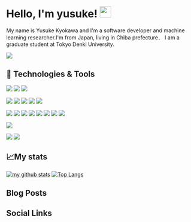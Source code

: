 
<!--
**yusukekyokawa/yusukekyokawa** is a ✨ _special_ ✨ repository because its `README.md` (this file) appears on your GitHub profile.



Here are some ideas to get you started:

- 🔭 I’m currently working on ...
- 👯 I’m looking to collaborate on ...
- 🤔 I’m looking for help with ...
- 💬 Ask me about ...
- 📫 How to reach me: ...
- 😄 Pronouns: ...
- ⚡ Fun fact: ...
-->
# Hello, I'm yusuke! <img src="https://raw.githubusercontent.com/MartinHeinz/MartinHeinz/master/wave.gif" width="30px">
My name is Yusuke Kyokawa and I'm a software developer and machine learning researcher.I'm from Japan, living in Chiba prefecture．
I am a graduate student at Tokyo Denki University.


![](https://vistr.dev/badge?repo=yusukekyokawa.yusukekyokawa)


## 🔧 Technologies & Tools

![](https://img.shields.io/badge/OS-Linux-informational?style=flat&logo=linux&logoColor=white&color=2bbc8a)
![](https://img.shields.io/badge/OS-macOS-informational?style=flat&logo=macOS&logoColor=white&color=2bbc8a)
![](https://img.shields.io/badge/Editor-VSCode-informational?style=flat&logo=visualstudiocode&logoColor=white&color=2bbc8a)

![](https://img.shields.io/badge/Code-Python-informational?style=flat&logo=python&logoColor=white&color=2bbc8a)
![](https://img.shields.io/badge/Code-JavaScript-informational?style=flat&logo=javascript&logoColor=white&color=2bbc8a)
![](https://img.shields.io/badge/Code-TypeScript-informational?style=flat&logo=typescript&logoColor=white&color=2bbc8a)
![](https://img.shields.io/badge/Code-R-informational?style=flat&logo=r&logoColor=white&color=2bbc8a)
![](https://img.shields.io/badge/Code-C++-informational?style=flat&logo=cpluscplus&logoColor=white&color=2bbc8a)

![](https://img.shields.io/badge/Framework-PyTorch-informational?style=flat&logo=pytorch&logoColor=white&color=2bbc8a)
![](https://img.shields.io/badge/Framework-Tensorflow-informational?style=flat&logo=tensorflow&logoColor=white&color=2bbc8a)
![](https://img.shields.io/badge/Framework-OpenCV-informational?style=flat&logo=opencv&logoColor=white&color=2bbc8a)
![](https://img.shields.io/badge/Framework-scikit-learn-informational?style=flat&logo=scikitlearn&logoColor=white&color=2bbc8a)
![](https://img.shields.io/badge/Framework-Flask-informational?style=flat&logo=flask&logoColor=white&color=2bbc8a)
![](https://img.shields.io/badge/Framework-Django-informational?style=flat&logo=django&logoColor=white&color=2bbc8a)
![](https://img.shields.io/badge/Framework-React-informational?style=flat&logo=react&logoColor=white&color=2bbc8a)
![](https://img.shields.io/badge/Framework-Vue-informational?style=flat&logo=vue.js&logoColor=white&color=2bbc8a)

![](https://img.shields.io/badge/Shell-Bash-informational?style=flat&logo=gnu-bash&logoColor=white&color=2bbc8a)

![](https://img.shields.io/badge/Tools-PostgreSQL-informational?style=flat&logo=postgresql&logoColor=white&color=2bbc8a)
![](https://img.shields.io/badge/Tools-Docker-informational?style=flat&logo=docker&logoColor=white&color=2bbc8a)


## &#x1f4c8;My stats
[![my github stats](https://github-readme-stats.vercel.app/api?username=yusukekyokawa&count_private=true&show_icons=true&include_all_commits=true)](https://github.com/anuraghazra/github-readme-stats)
[![Top Langs](https://github-readme-stats.vercel.app/api/top-langs/?username=yusukekyokawa&layout=compact&langs_count=8&hide=html,css)](https://github.com/anuraghazra/github-readme-stats)


## Blog Posts

## Social Links
<!-- [![wakatime stats](https://github-readme-stats.vercel.app/api/wakatime?username=yusukekyokawa)](https://github.com/anuraghazra/github-readme-stats) -->
